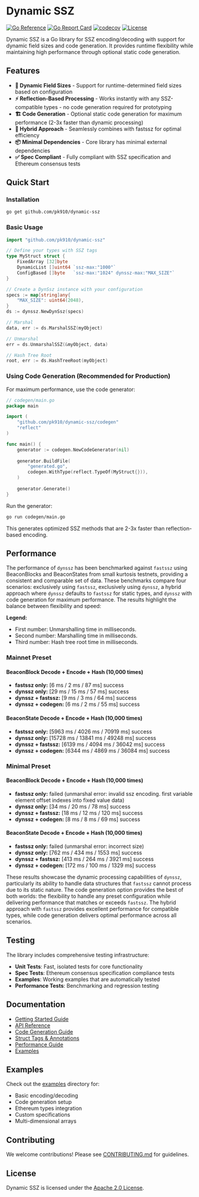 # Dynamic SSZ

[![Go Reference](https://pkg.go.dev/badge/github.com/pk910/dynamic-ssz.svg)](https://pkg.go.dev/github.com/pk910/dynamic-ssz)
[![Go Report Card](https://goreportcard.com/badge/github.com/pk910/dynamic-ssz)](https://goreportcard.com/report/github.com/pk910/dynamic-ssz)
[![codecov](https://codecov.io/gh/pk910/dynamic-ssz/branch/master/graph/badge.svg)](https://codecov.io/gh/pk910/dynamic-ssz)
[![License](https://img.shields.io/badge/License-Apache%202.0-blue.svg)](LICENSE)

Dynamic SSZ is a Go library for SSZ encoding/decoding with support for dynamic field sizes and code generation. It provides runtime flexibility while maintaining high performance through optional static code generation.

## Features

- **🔧 Dynamic Field Sizes** - Support for runtime-determined field sizes based on configuration
- **⚡ Reflection-Based Processing** - Works instantly with any SSZ-compatible types - no code generation required for prototyping
- **🏗️ Code Generation** - Optional static code generation for maximum performance (2-3x faster than dynamic processing)
- **🔄 Hybrid Approach** - Seamlessly combines with fastssz for optimal efficiency
- **📦 Minimal Dependencies** - Core library has minimal external dependencies
- **✅ Spec Compliant** - Fully compliant with SSZ specification and Ethereum consensus tests

## Quick Start

### Installation

```bash
go get github.com/pk910/dynamic-ssz
```

### Basic Usage

```go
import "github.com/pk910/dynamic-ssz"

// Define your types with SSZ tags
type MyStruct struct {
    FixedArray [32]byte
    DynamicList []uint64 `ssz-max:"1000"`
    ConfigBased []byte   `ssz-max:"1024" dynssz-max:"MAX_SIZE"`
}

// Create a DynSsz instance with your configuration
specs := map[string]any{
    "MAX_SIZE": uint64(2048),
}
ds := dynssz.NewDynSsz(specs)

// Marshal
data, err := ds.MarshalSSZ(myObject)

// Unmarshal
err = ds.UnmarshalSSZ(&myObject, data)

// Hash Tree Root
root, err := ds.HashTreeRoot(myObject)
```

### Using Code Generation (Recommended for Production)

For maximum performance, use the code generator:

```go
// codegen/main.go
package main

import (
    "github.com/pk910/dynamic-ssz/codegen"
    "reflect"
)

func main() {
    generator := codegen.NewCodeGenerator(nil)
    
    generator.BuildFile(
        "generated.go",
        codegen.WithType(reflect.TypeOf(MyStruct{})),
    )
    
    generator.Generate()
}
```

Run the generator:
```bash
go run codegen/main.go
```

This generates optimized SSZ methods that are 2-3x faster than reflection-based encoding.

## Performance

The performance of `dynssz` has been benchmarked against `fastssz` using BeaconBlocks and BeaconStates from small kurtosis testnets, providing a consistent and comparable set of data. These benchmarks compare four scenarios: exclusively using `fastssz`, exclusively using `dynssz`, a hybrid approach where `dynssz` defaults to `fastssz` for static types, and `dynssz` with code generation for maximum performance. The results highlight the balance between flexibility and speed:

**Legend:**
- First number: Unmarshalling time in milliseconds.
- Second number: Marshalling time in milliseconds.
- Third number: Hash tree root time in milliseconds.

### Mainnet Preset

#### BeaconBlock Decode + Encode + Hash (10,000 times)
- **fastssz only:** [6 ms / 2 ms / 87 ms] success
- **dynssz only:** [29 ms / 15 ms / 57 ms] success
- **dynssz + fastssz:** [9 ms / 3 ms / 64 ms] success
- **dynssz + codegen:** [6 ms / 2 ms / 55 ms] success

#### BeaconState Decode + Encode + Hash (10,000 times)
- **fastssz only:** [5963 ms / 4026 ms / 70919 ms] success
- **dynssz only:** [15728 ms / 13841 ms / 49248 ms] success
- **dynssz + fastssz:** [6139 ms / 4094 ms / 36042 ms] success
- **dynssz + codegen:** [6344 ms / 4869 ms / 36084 ms] success

### Minimal Preset

#### BeaconBlock Decode + Encode + Hash (10,000 times)
- **fastssz only:** failed (unmarshal error: invalid ssz encoding. first variable element offset indexes into fixed value data)
- **dynssz only:** [34 ms / 20 ms / 78 ms] success
- **dynssz + fastssz:** [18 ms / 12 ms / 120 ms] success
- **dynssz + codegen:** [8 ms / 8 ms / 69 ms] success

#### BeaconState Decode + Encode + Hash (10,000 times)
- **fastssz only:** failed (unmarshal error: incorrect size)
- **dynssz only:** [762 ms / 434 ms / 1553 ms] success
- **dynssz + fastssz:** [413 ms / 264 ms / 3921 ms] success
- **dynssz + codegen:** [172 ms / 100 ms / 1329 ms] success

These results showcase the dynamic processing capabilities of `dynssz`, particularly its ability to handle data structures that `fastssz` cannot process due to its static nature. The code generation option provides the best of both worlds: the flexibility to handle any preset configuration while delivering performance that matches or exceeds `fastssz`. The hybrid approach with `fastssz` provides excellent performance for compatible types, while code generation delivers optimal performance across all scenarios.

## Testing

The library includes comprehensive testing infrastructure:

- **Unit Tests**: Fast, isolated tests for core functionality
- **Spec Tests**: Ethereum consensus specification compliance tests
- **Examples**: Working examples that are automatically tested
- **Performance Tests**: Benchmarking and regression testing

## Documentation

- [Getting Started Guide](docs/getting-started.md)
- [API Reference](docs/api-reference.md)
- [Code Generation Guide](docs/codegen.md)
- [Struct Tags & Annotations](docs/struct-tags.md)
- [Performance Guide](docs/performance.md)
- [Examples](examples/)

## Examples

Check out the [examples](examples/) directory for:
- Basic encoding/decoding
- Code generation setup
- Ethereum types integration
- Custom specifications
- Multi-dimensional arrays

## Contributing

We welcome contributions! Please see [CONTRIBUTING.md](CONTRIBUTING.md) for guidelines.

## License

Dynamic SSZ is licensed under the [Apache 2.0 License](LICENSE).